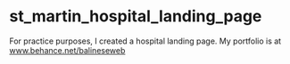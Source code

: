 # st_martin_hospital_landing_page
For practice purposes, I created a hospital landing page. My portfolio is at www.behance.net/balineseweb
